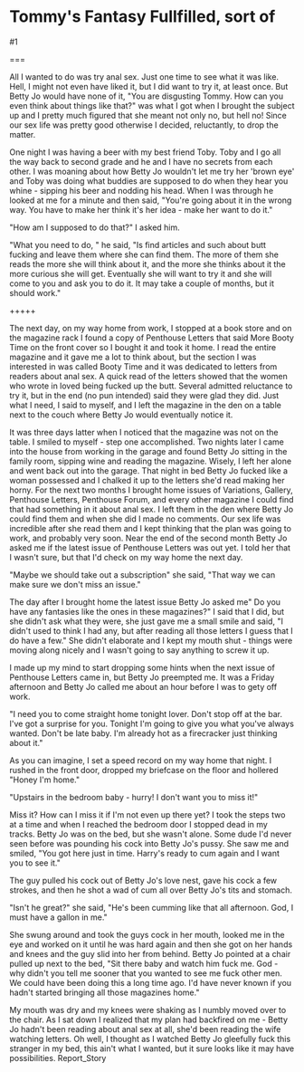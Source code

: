 Tommy's Fantasy Fullfilled, sort of
===================================
#1 

 

 

===

All I wanted to do was try anal sex. Just one time to see what it was like. Hell, I might not even have liked it, but I did want to try it, at least once. But Betty Jo would have none of it, "You are disgusting Tommy. How can you even think about things like that?" was what I got when I brought the subject up and I pretty much figured that she meant not only no, but hell no! Since our sex life was pretty good otherwise I decided, reluctantly, to drop the matter. 

 One night I was having a beer with my best friend Toby. Toby and I go all the way back to second grade and he and I have no secrets from each other. I was moaning about how Betty Jo wouldn't let me try her 'brown eye' and Toby was doing what buddies are supposed to do when they hear you whine - sipping his beer and nodding his head. When I was through he looked at me for a minute and then said, "You're going about it in the wrong way. You have to make her think it's her idea - make her want to do it." 

 "How am I supposed to do that?" I asked him. 

 "What you need to do, " he said, "Is find articles and such about butt fucking and leave them where she can find them. The more of them she reads the more she will think about it, and the more she thinks about it the more curious she will get. Eventually she will want to try it and she will come to you and ask you to do it. It may take a couple of months, but it should work." 

 +++++ 

 The next day, on my way home from work, I stopped at a book store and on the magazine rack I found a copy of Penthouse Letters that said More Booty Time on the front cover so I bought it and took it home. I read the entire magazine and it gave me a lot to think about, but the section I was interested in was called Booty Time and it was dedicated to letters from readers about anal sex. A quick read of the letters showed that the women who wrote in loved being fucked up the butt. Several admitted reluctance to try it, but in the end (no pun intended) said they were glad they did. Just what I need, I said to myself, and I left the magazine in the den on a table next to the couch where Betty Jo would eventually notice it. 

 It was three days latter when I noticed that the magazine was not on the table. I smiled to myself - step one accomplished. Two nights later I came into the house from working in the garage and found Betty Jo sitting in the family room, sipping wine and reading the magazine. Wisely, I left her alone and went back out into the garage. That night in bed Betty Jo fucked like a woman possessed and I chalked it up to the letters she'd read making her horny. For the next two months I brought home issues of Variations, Gallery, Penthouse Letters, Penthouse Forum, and every other magazine I could find that had something in it about anal sex. I left them in the den where Betty Jo could find them and when she did I made no comments. Our sex life was incredible after she read them and I kept thinking that the plan was going to work, and probably very soon. Near the end of the second month Betty Jo asked me if the latest issue of Penthouse Letters was out yet. I told her that I wasn't sure, but that I'd check on my way home the next day. 

 "Maybe we should take out a subscription" she said, "That way we can make sure we don't miss an issue." 

 The day after I brought home the latest issue Betty Jo asked me" Do you have any fantasies like the ones in these magazines?" I said that I did, but she didn't ask what they were, she just gave me a small smile and said, "I didn't used to think I had any, but after reading all those letters I guess that I do have a few." She didn't elaborate and I kept my mouth shut - things were moving along nicely and I wasn't going to say anything to screw it up. 

 I made up my mind to start dropping some hints when the next issue of Penthouse Letters came in, but Betty Jo preempted me. It was a Friday afternoon and Betty Jo called me about an hour before I was to gety off work. 

 "I need you to come straight home tonight lover. Don't stop off at the bar. I've got a surprise for you. Tonight I'm going to give you what you've always wanted. Don't be late baby. I'm already hot as a firecracker just thinking about it." 

 As you can imagine, I set a speed record on my way home that night. I rushed in the front door, dropped my briefcase on the floor and hollered "Honey I'm home." 

 "Upstairs in the bedroom baby - hurry! I don't want you to miss it!" 

 Miss it? How can I miss it if I'm not even up there yet? I took the steps two at a time and when I reached the bedroom door I stopped dead in my tracks. Betty Jo was on the bed, but she wasn't alone. Some dude I'd never seen before was pounding his cock into Betty Jo's pussy. She saw me and smiled, "You got here just in time. Harry's ready to cum again and I want you to see it." 

 The guy pulled his cock out of Betty Jo's love nest, gave his cock a few strokes, and then he shot a wad of cum all over Betty Jo's tits and stomach. 

 "Isn't he great?" she said, "He's been cumming like that all afternoon. God, I must have a gallon in me." 

 She swung around and took the guys cock in her mouth, looked me in the eye and worked on it until he was hard again and then she got on her hands and knees and the guy slid into her from behind. Betty Jo pointed at a chair pulled up next to the bed, "Sit there baby and watch him fuck me. God - why didn't you tell me sooner that you wanted to see me fuck other men. We could have been doing this a long time ago. I'd have never known if you hadn't started bringing all those magazines home." 

 My mouth was dry and my knees were shaking as I numbly moved over to the chair. As I sat down I realized that my plan had backfired on me - Betty Jo hadn't been reading about anal sex at all, she'd been reading the wife watching letters. Oh well, I thought as I watched Betty Jo gleefully fuck this stranger in my bed, this ain't what I wanted, but it sure looks like it may have possibilities. Report_Story 
